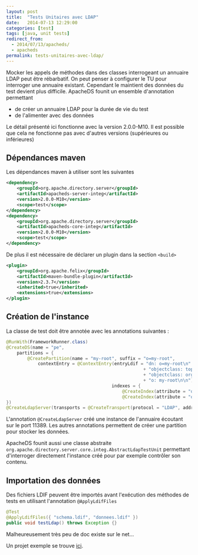 ```yaml
---
layout: post
title:  "Tests Unitaires avec LDAP"
date:   2014-07-13 12:29:00
categories: [test]
tags: [java, unit tests]
redirect_from: 
  - 2014/07/13/apacheds/
  - apacheds
permalink: tests-unitaires-avec-ldap/
---
```


Mocker les appels de méthodes dans des classes interrogeant un annuaire LDAP peut être rébarbatif. On peut penser à configurer le TU pour interroger une annuaire existant. Cependant le maintient des données du test devient plus difficile.
ApacheDS founit un ensemble d'annotation permettant
- de créer un annuaire LDAP pour la durée de vie du test 
- de l'alimenter avec des données

Le détail présenté ici fonctionne avec la version 2.0.0-M10. Il est possible que cela ne fonctionne pas avec d'autres versions (supérieures ou inférieures)

## Dépendances maven

Les dépendances maven à utiliser sont les suivantes

```xml
<dependency>
	<groupId>org.apache.directory.server</groupId>
	<artifactId>apacheds-server-integ</artifactId>
	<version>2.0.0-M10</version>
	<scope>test</scope>
</dependency>
<dependency>
	<groupId>org.apache.directory.server</groupId>
	<artifactId>apacheds-core-integ</artifactId>
	<version>2.0.0-M10</version>
	<scope>test</scope>
</dependency>
```

De plus il est nécessaire de déclarer un plugin dans la section ``<build>``

```xml
<plugin>
	<groupId>org.apache.felix</groupId>
	<artifactId>maven-bundle-plugin</artifactId>
	<version>2.3.7</version>
	<inherited>true</inherited>
	<extensions>true</extensions>
</plugin>
```

## Création de l'instance

La classe de test doit être annotée avec les annotations suivantes :

```java
@RunWith(FrameworkRunner.class)
@CreateDS(name = "pe", 
	partitions = { 
		@CreatePartition(name = "my-root", suffix = "o=my-root", 
			contextEntry = @ContextEntry(entryLdif = "dn: o=my-root\n"
													+ "objectclass: top\n"
													+ "objectclass: organization\n"
													+ "o: my-root\n\n"), 
										indexes = {
											@CreateIndex(attribute = "objectclass"), @CreateIndex(attribute = "o"),
											@CreateIndex(attribute = "ou") })
})
@CreateLdapServer(transports = @CreateTransport(protocol = "LDAP", address = "localhost", port = 11389))
```

L'annotation ``@CreateLdapServer`` créé une instance de l'annuaire écoutant sur le port 11389.
Les autres annotations permettent de créer une partition pour stocker les données.

ApacheDS founit aussi une classe abstraite ``org.apache.directory.server.core.integ.AbstractLdapTestUnit`` permettant d'interroger directement l'instance créé pour par exemple contrôler son contenu.

## Importation des données

Des fichiers LDIF peuvent être importés avant l'exécution des méthodes de tests en utilisant l'annotation ``@ApplyLdifFiles``

```java
@Test
@ApplyLdifFiles({ "schema.ldif", "donnees.ldif" })
public void testLdap() throws Exception {}
```

Malheureusement très peu de doc existe sur le net... 

Un projet exemple se trouve [ici](https://github.com/jgiovaresco/howto-apacheds).